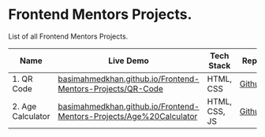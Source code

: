 # Frontend Mentors Projects.

List of all Frontend Mentors Projects.

| Name | Live Demo | Tech Stack | Repo |
| ---- | --------- | ---------- | ---- |
| 1. QR Code | [basimahmedkhan.github.io/Frontend-Mentors-Projects/QR-Code](https://basimahmedkhan.github.io/Frontend-Mentors-Projects/QR-Code/) | HTML, CSS | [Github](https://github.com/BasimAhmedKhan/Frontend-Mentors-Projects/tree/main/QR-Code)
| 2. Age Calculator | [basimahmedkhan.github.io/Frontend-Mentors-Projects/Age%20Calculator](https://basimahmedkhan.github.io/Frontend-Mentors-Projects/Age%20Calculator/) | HTML, CSS, JS | [Github](https://github.com/BasimAhmedKhan/Frontend-Mentors-Projects/tree/main/Age%20Calculator) |

